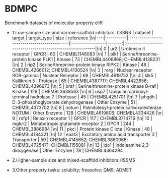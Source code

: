 # BDMPC

Benchmark datasets of molecular property cliff  

* 1.Low-sample size and narrow-scaffold inhibitors: LSSNS
| dataset   | target                                      | target_type      |   size | reference                                                  |\n|---:|:----------|:--------------------------------------------|:-----------------|-------:|:-----------------------------------------------------------|\n|  0 | ur2       | Urotensin II receptor                       | GPCR             |     60 | CHEMBL1146083                                              |\n|  1 | plk1      | Serine/threonine-protein kinase PLK1        | Kinase           |     73 | CHEMBL4406868; CHEMBL4138231                               |\n|  2 | rip2      | Serine/threonine-protein kinase RIPK2       | Kinase           |     46 | CHEMBL4266012; CHEMBL4130524                               |\n|  3 | rorg      | Nuclear receptor ROR-gamma                  | Nuclear Receptor |     68 | CHEMBL4619752                                              |\n|  4 | klk5      | Kallikrein 5                                | Protease         |     65 | CHEMBL4387717; CHEMBL4422656; CHEMBL4396973                |\n|  5 | braf      | Serine/threonine-protein kinase B-raf       | Kinase           |    128 | CHEMBL3638563                                              |\n|  6 | usp7      | Ubiquitin carboxyl-terminal hydrolase 7     | Protease         |     45 | CHEMBL4251701                                              |\n|  7 | phgdh     | D-3-phosphoglycerate dehydrogenase          | Other Enzyme     |     51 | CHEMBL4373702                                              |\n|  8 | notum     | Palmitoleoyl-protein carboxylesterase NOTUM | Other Enzyme     |    128 | CHEMBL4619806; CHEMBL4334426                               |\n|  9 | rxfp1     | Relaxin receptor 1                          | GPCR             |    117 | CHEMBL3714716                                              |\n| 10 | mglur2    | Metabotropic glutamate receptor 2           | GPCR             |    244 | CHEMBL3886984                                              |\n| 11 | pkci      | Protein kinase C iota                       | Kinase           |     48 | CHEMBL4184321                                              |\n| 12 | eaat3     | Excitatory amino acid transporter 3         | Transporter      |     59 | CHEMBL4145652; CHEMBL3860066; CHEMBL4725471; CHEMBL1155081 |\n| 13 | ido1      | Indoleamine 2,3-dioxygenase                 | Other Enzyme     |     78 | CHEMBL4364294                                              

* 2.Higher-sample size and mixed-scaffold inhibitors:HSSMS




* 3.Other property tasks: solublity; freesolve; QM9; ADMET
